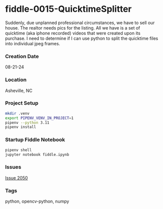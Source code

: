 fiddle-0015-QuicktimeSplitter
======

Suddenly, due unplanned professional circumstances, we have to sell our house.  The realtor needs pics for the listing. All we have is a set of quicktime (aka iphone recorded) videos that were created upon its purchase. I need to determine if I can use python to split the quicktime files into individual jpeg frames.


### Creation Date

08-21-24


### Location

Asheville, NC


### Project Setup

```sh
mkdir .venv
export PIPENV_VENV_IN_PROJECT=1
pipenv --python 3.11
pipenv install
```

### Startup Fiddle Notebook

```sh
pipenv shell
jupyter notebook fiddle.ipynb
```


### Issues

[Issue 2050](https://github.com/bradyhouse/house/issues/2050)


### Tags

python, opencv-python, numpy
